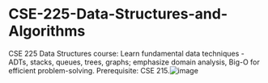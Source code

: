 # CSE-225-Data-Structures-and-Algorithms
CSE 225 Data Structures course: Learn fundamental data techniques - ADTs, stacks, queues, trees, graphs; emphasize domain analysis, Big-O for efficient problem-solving. Prerequisite: CSE 215.![image](https://github.com/shakhawathossain07nsu/CSE-225-Data-Structures-and-Algorithms/assets/109748582/70dba7d0-bc85-4407-b0b8-238252510668)

